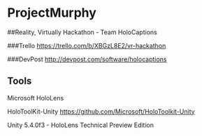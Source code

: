 # ProjectMurphy

##Reality, Virtually Hackathon - Team HoloCaptions

###Trello
https://trello.com/b/XBGzL8E2/vr-hackathon

###DevPost
http://devpost.com/software/holocaptions

## Tools

Microsoft HoloLens

HoloToolKit-Unity
https://github.com/Microsoft/HoloToolkit-Unity

Unity 5.4.0f3 - HoloLens Technical Preview Edition
